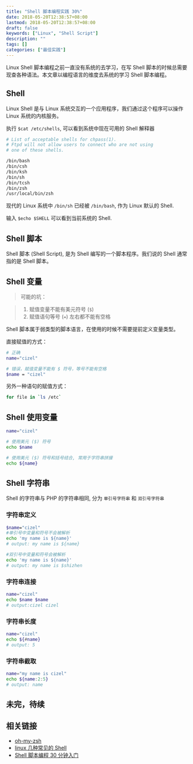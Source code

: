 ```yaml
---
title: "Shell 脚本编程实践 30%"
date: 2018-05-20T12:38:57+08:00
lastmod: 2018-05-20T12:38:57+08:00
draft: false
keywords: ["Linux", "Shell Script"]
description: ""
tags: []
categories: ["最佳实践"]
---
```


Linux Shell 脚本编程之前一直没有系统的去学习，在写 Shell 脚本的时候总需要现查各种语法。本文章以编程语言的维度去系统的学习 Shell 脚本编程。

<!--more-->

## Shell

Linux Shell 是与 Linux 系统交互的一个应用程序，我们通过这个程序可以操作 Linux 系统的内核服务。

执行 `$cat /etc/shells`, 可以看到系统中现在可用的 Shell 解释器

```bash
# List of acceptable shells for chpass(1).
# Ftpd will not allow users to connect who are not using
# one of these shells.

/bin/bash
/bin/csh
/bin/ksh
/bin/sh
/bin/tcsh
/bin/zsh
/usr/local/bin/zsh
```

现代的 Linux 系统中 `/bin/sh` 已经被 `/bin/bash`, 作为 Linux 默认的 Shell.

输入 `$echo $SHELL` 可以看到当前系统的 Shell.

## Shell 脚本

Shell 脚本 (Shell Script), 是为 Shell 编写的一个脚本程序。我们说的 Shell 通常指的是 Shell 脚本。

## Shell 变量

> 可能的坑：

> 1. 赋值变量不能有美元符号 (`$`)
> 2. 赋值语句等号 (`=`) 左右都不能有空格

Shell 脚本属于弱类型的脚本语言，在使用的时候不需要提前定义变量类型。

直接赋值的方式：

```bash
# 正确
name="cizel"

# 错误，赋值变量不能有 $ 符号，等号不能有空格
$name = "cizel"
```

另外一种语句的赋值方式：

```bash
for file in `ls /etc`
```
##  Shell 使用变量

```bash
name="cizel"

# 使用美元 ($) 符号
echo $name

# 使用美元 ($) 符号和括号结合, 常用于字符串拼接
echo ${name}
```

## Shell 字符串

Shell 的字符串与 PHP 的字符串相同, 分为 `单引号字符串` 和 `双引号字符串`

### 字符串定义

```bash
$name="cizel"
#单引号中变量和符号不会被解析
echo 'my name is ${name}'
# output: my name is ${name}

#双引号中变量和符号会被解析
echo 'my name is ${name}'
# output: my name is $shizhen
```

### 字符串连接

```bash
name="cizel"
echo $name $name 
# output:cizel cizel
```

### 字符串长度

```bash
name="cizel"
echo ${#name}
# output: 5
```

### 字符串截取

```bash
name="my name is cizel"
echo ${name:2:5}
# output: name 
```





## 未完，待续

## 相关链接

- [oh-my-zsh](https://github.com/robbyrussell/oh-my-zsh)
- [linux 几种常见的 Shell](https://blog.csdn.net/whatday/article/details/78929247)
- [Shell 脚本编程 30 分钟入门](https://github.com/qinjx/30min_guides/blob/master/shell.md)
